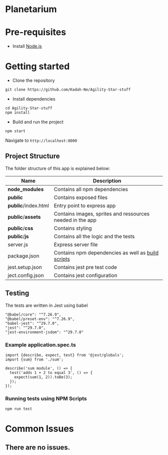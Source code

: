 # Planetarium

# Pre-requisites

- Install [Node.js](https://nodejs.org/en/)

# Getting started

- Clone the repository

```
git clone https://github.com/Kadah-Ne/Agility-Star-stuff
```

- Install dependencies

```
cd Agility-Star-stuff
npm install
```

- Build and run the project

```
npm start
```

Navigate to `http://localhost:8000`

## Project Structure

The folder structure of this app is explained below:

| Name                  | Description                                                                                      |
| --------------------- | ------------------------------------------------------------------------------------------------ |
| **node_modules**      | Contains all npm dependencies                                                                    |
| **public**            | Contains exposed files                                                                           |
| **public**/index.html | Entry point to express app                                                                       |
| **public**/**assets** | Contains images, sprites and ressources needed in the app                                        |
| **public**/**css**    | Contains styling                                                                                 |
| **public**/**js**     | Contains all the logic and the tests                                                             |
| server.js             | Express server file                                                                              |
| package.json          | Contains npm dependencies as well as [build scripts](#what-if-a-library-isnt-on-definitelytyped) |
| jest.setup.json       | Contains jest pre test code                                                                      |
| ject.config.json      | Contains jest configuration                                                                      |

## Testing

The tests are written in Jest using babel

```
"@babel/core": "^7.26.9",
"@babel/preset-env": "^7.26.9",
"babel-jest": "^29.7.0",
"jest": "^29.7.0",
"jest-environment-jsdom": "^29.7.0"
```

### Example application.spec.ts

```
import {describe, expect, test} from '@jest/globals';
import {sum} from './sum';

describe('sum module', () => {
  test('adds 1 + 2 to equal 3', () => {
    expect(sum(1, 2)).toBe(3);
  });
});
```

### Running tests using NPM Scripts

```
npm run test

```

# Common Issues

## There are no issues.
